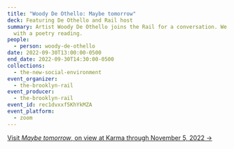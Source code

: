 ```yaml
---
title: "Woody De Othello: Maybe tomorrow"
deck: Featuring De Othello and Rail host
summary: Artist Woody De Othello joins the Rail for a conversation. We conclude
  with a poetry reading.
people:
  - person: woody-de-othello
date: 2022-09-30T13:00:00-0500
end_date: 2022-09-30T14:30:00-0500
collections:
  - the-new-social-environment
event_organizer:
  - the-brooklyn-rail
event_producer:
  - the-brooklyn-rail
event_id: rec1dvxxf5KhYkMZA
event_platform:
  - zoom
---
```

[Visit *Maybe tomorrow*, on view at Karma through November 5, 2022 →](https://karmakarma.org/exhibitions/woody-de-othello-2022/)